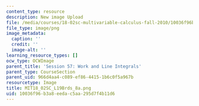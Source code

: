 ```yaml
---
content_type: resource
description: New image Upload
file: /media/courses/18-02sc-multivariable-calculus-fall-2010/10036f96b3a8eedac5aa295d7f4b11d6_MIT18_02SC_L19Brds_8a.png
file_type: image/png
image_metadata:
  caption: ''
  credit: ''
  image-alt: ''
learning_resource_types: []
ocw_type: OCWImage
parent_title: 'Session 57: Work and Line Integrals'
parent_type: CourseSection
parent_uid: 966d4aa4-c089-ef86-4415-1b6c0f5a967b
resourcetype: Image
title: MIT18_02SC_L19Brds_8a.png
uid: 10036f96-b3a8-eeda-c5aa-295d7f4b11d6
---
```

